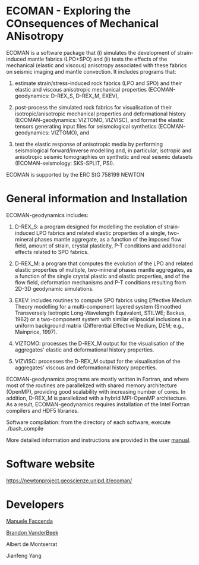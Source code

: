 # ECOMAN - Exploring the COnsequences of Mechanical ANisotropy

ECOMAN is a software package that (i) simulates the development of strain-induced mantle fabrics (LPO+SPO) and (ii) tests the effects of the mechanical (elastic and viscous) anisotropy associated with these fabrics on seismic imaging and mantle convection. It includes programs that:

1) estimate strain/stress-induced rock fabrics (LPO and SPO) and their elastic and viscous anisotropic mechanical properties (ECOMAN-geodynamics: D-REX_S, D-REX_M, EXEV),

2) post-process the simulated rock fabrics for visualisation of their isotropic/anisotropic mechanical properties and deformational history (ECOMAN-geodynamics: VIZTOMO, VIZVISC), and format the elastic tensors generating input files for seismological synthetics (ECOMAN-geodynamics: VIZTOMO), and

3) test the elastic response of anisotropic media by performing seismological forward/inverse modelling and, in particular, isotropic and anisotropic seismic tomographies on synthetic and real seismic datasets (ECOMAN-seismology: SKS-SPLIT, PSI).

ECOMAN is supported by the ERC StG 758199 NEWTON

# General information and Installation

ECOMAN-geodynamics includes:

1) D-REX_S: a program designed for modelling the evolution of strain-induced LPO fabrics and related elastic properties of a single, two-mineral phases mantle aggregate, as a function of the imposed flow field, amount of strain, crystal plasticity, P-T conditions and additional effects related to SPO fabrics.

2) D-REX_M: a program that computes the evolution of the LPO and related elastic properties of multiple, two-mineral phases mantle aggregates, as a function of the single crystal plastic and elastic properties, and of the flow field, deformation mechanisms and P-T conditions resulting from 2D-3D geodynamic simulations.

3) EXEV: includes routines to compute SPO fabrics using Effective Medium Theory modelling for a multi-component layered system (Smoothed Transversely Isotropic Long-Wavelength Equivalent, STILWE; Backus, 1962) or a two-component system with similar ellipsoidal inclusions in a uniform background matrix (Differential Effective Medium, DEM; e.g., Mainprice, 1997).

4) VIZTOMO: processes the D-REX_M output for the visualisation of the aggregates' elastic and deformational history properties.

5) VIZVISC: processes the D-REX_M output for the visualisation of the aggregates' viscous and deformational history properties.


ECOMAN-geodynamics programs are mostly written in Fortran, and where most of the routines are parallelized with shared memory architecture (OpenMP), providing good scalability with increasing number of cores. In addition, D-REX_M is parallelized with a hybrid MPI-OpenMP architecture. 
As a result, ECOMAN-geodynamics requires installation of the Intel Fortran compilers and HDF5 libraries.

Software compilation: from the directory of each software, execute ./bash_compile

More detailed information and instructions are provided in the user [manual](https://newtonproject.geoscienze.unipd.it/wp-content/uploads/2021/04/ECOMAN1.0_manual.pdf). 

# Software website

https://newtonproject.geoscienze.unipd.it/ecoman/


# Developers

[Manuele Faccenda](mailto:manuele.faccenda@unipd.it)

[Brandon VanderBeek](mailto:brandon.p.vanderbeek@gmail.com)

Albert de Montserrat

Jianfeng Yang
